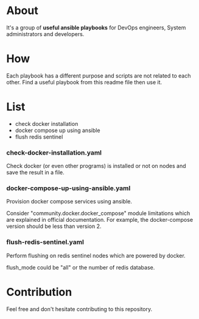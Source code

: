 # About
It's a group of **useful ansible playbooks** for DevOps engineers, System administrators and developers.

# How
Each playbook has a different purpose and scripts are not related to each other.
Find a useful playbook from this readme file then use it.

# List
+ check docker installation
+ docker compose up using ansible
+ flush redis sentinel

### check-docker-installation.yaml
Check docker (or even other programs) is installed or not on nodes and save the result in a file.

### docker-compose-up-using-ansible.yaml
Provision docker compose services using ansible.

Consider "community.docker.docker_compose" module limitations which are explained in official documentation. For example, the docker-compose version should be less than version 2.

### flush-redis-sentinel.yaml
Perform flushing on redis sentinel nodes which are powered by docker.

flush_mode could be "all" or the number of redis database.

# Contribution
Feel free and don't hesitate contributing to this repository.
